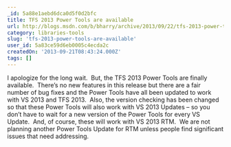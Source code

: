 ```yaml
---
_id: 5a88e1aebd6dca0d5f0d2bfc
title: TFS 2013 Power Tools are available
url: http://blogs.msdn.com/b/bharry/archive/2013/09/22/tfs-2013-power-tools-are-available.aspx
category: libraries-tools
slug: 'tfs-2013-power-tools-are-available'
user_id: 5a83ce59d6eb0005c4ecda2c
createdOn: '2013-09-21T08:43:24.000Z'
tags: []
---
```


I apologize for the long wait.  But, the TFS 2013 Power Tools are finally available.  There’s no new features in this release but there are a fair number of bug fixes and the Power Tools have all been updated to work with VS 2013 and TFS 2013.  Also, the version checking has been changed so that these Power Tools will also work with VS 2013 Updates – so you don’t have to wait for a new version of the Power Tools for every VS Update.  And, of course, these will work with VS 2013 RTM.  We are not planning another Power Tools Update for RTM unless people find significant issues that need addressing.
